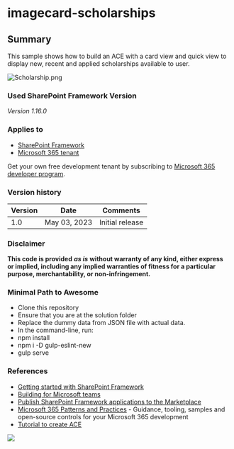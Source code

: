 # imagecard-scholarships

## Summary

This sample shows how to build an ACE with a card view and quick view to display new, recent and applied scholarships available to user.

![Scholarship.png](./assets/Scholarship.gif)

### Used SharePoint Framework Version

*Version 1.16.0*

### Applies to

- [SharePoint Framework](https://aka.ms/spfx)
- [Microsoft 365 tenant](https://docs.microsoft.com/en-us/sharepoint/dev/spfx/set-up-your-developer-tenant)

Get your own free development tenant by subscribing to [Microsoft 365 developer program](http://aka.ms/o365devprogram).

### Version history

| **Version** | **Date** | **Comments** |
|--|--|--|
| 1.0  | May 03, 2023 | Initial release |

### Disclaimer

**This code is provided** _**as is**_ **without warranty of any kind, either express or implied, including any implied warranties of fitness for a particular purpose, merchantability, or non-infringement.**

### Minimal Path to Awesome

- Clone this repository
- Ensure that you are at the solution folder
- Replace the dummy data from JSON file with actual data.
- In the command-line, run:
- npm install
- npm i -D gulp-eslint-new
- gulp serve

### References

- [Getting started with SharePoint Framework](https://docs.microsoft.com/en-us/sharepoint/dev/spfx/set-up-your-developer-tenant)
- [Building for Microsoft teams](https://docs.microsoft.com/en-us/sharepoint/dev/spfx/build-for-teams-overview)
- [Publish SharePoint Framework applications to the Marketplace](https://docs.microsoft.com/en-us/sharepoint/dev/spfx/publish-to-marketplace-overview)
- [Microsoft 365 Patterns and Practices](https://aka.ms/m365pnp) - Guidance, tooling, samples and open-source controls for your Microsoft 365 development
- [Tutorial to create ACE](https://docs.microsoft.com/en-us/sharepoint/dev/spfx/viva/get-started/build-first-sharepoint-adaptive-card-extension)
<img src="https://pnptelemetry.azurewebsites.net/sp-dev-fx-aces/samples/ImageCard-Scholarships" />
